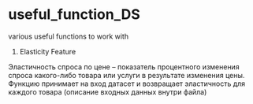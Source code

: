# useful_function_DS
various useful functions to work with
1) Elasticity Feature 

Эластичность спроса по цене – показатель процентного изменения спроса какого-либо товара или услуги в результате изменения цены.
Функцию принимает на вход датасет и возвращает эластичность для каждого товара (описание входных данных внутри файла)

